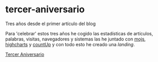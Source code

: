 # tercer-aniversario
Tres años desde el primer artículo del blog

Para 'celebrar' estos tres años he cogido las estadísticas de artículos, palabras, visitas, navegadores y sistemas las he juntado con [mojs](https://github.com/legomushroom/mojs), [highcharts](http://www.highcharts.com/) y [countUp](https://inorganik.github.io/countUp.js/) y con todo esto he creado una *landing*.

[Tercer Aniversario](http://jorgeatgu.com/tercer-aniversario/)